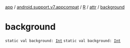 [app](../../../index.md) / [android.support.v7.appcompat](../../index.md) / [R](../index.md) / [attr](index.md) / [background](./background.md)

# background

`static val background: `[`Int`](https://kotlinlang.org/api/latest/jvm/stdlib/kotlin/-int/index.html)
`static val background: `[`Int`](https://kotlinlang.org/api/latest/jvm/stdlib/kotlin/-int/index.html)